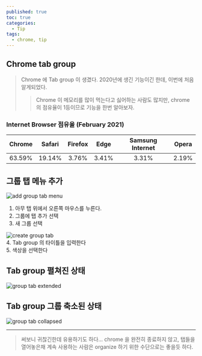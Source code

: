 ```yaml
---
published: true
toc: true
categories:
  - Tip
tags:
  - chrome, tip
---
```

## Chrome tab group

> Chrome 에 Tab group 이 생겼다. 2020년에 생긴 기능이긴 한데, 이번에 처음 알게되었다. 
>> Chrome 이 메모리를 많이 먹는다고 싫어하는 사람도 많지만, chrome 의 점유율이 1등이므로 기능을 한번 알아보자.

### Internet Browser 점유율 (February 2021)

| Chrome | Safari | Firefox | Edge | Samsung Internet | Opera |
|:-:|:-:|:-:|:-:|:-:|:-:|
| 63.59% | 19.14% | 3.76% | 3.41% | 3.31% | 2.19% |

## 그룹 탭 메뉴 추가
![add group tab menu](https://user-images.githubusercontent.com/9858389/111879910-d17ecc80-89eb-11eb-96a1-91b40250d609.png)  
1. 아무 탭 위에서 오른쪽 마우스를 누른다.
2. 그룹에 탭 추가 선택
3. 새 그룹 선택

![create group tab](https://user-images.githubusercontent.com/9858389/111879948-068b1f00-89ec-11eb-9561-cc5b4796bb5f.png)  
4. Tab group 의 타이틀을 입력한다  
5. 색상을 선택한다  

## Tab group 펼쳐진 상태
![group tab extended](https://user-images.githubusercontent.com/9858389/111879983-2c182880-89ec-11eb-8d96-25da56d1fe12.png)

## Tab group 그룹 축소된 상태
![group tab collapsed](https://user-images.githubusercontent.com/9858389/111880008-4c47e780-89ec-11eb-9d45-60def399d349.png)

---

> 써보니 귀찮긴한데 유용하기도 하다... chrome 을 완전히 종료하지 않고, 탭들을 열어놓은채 계속 사용하는 사람은 organize 하기 위한 수단으로는 좋을듯 하다.
